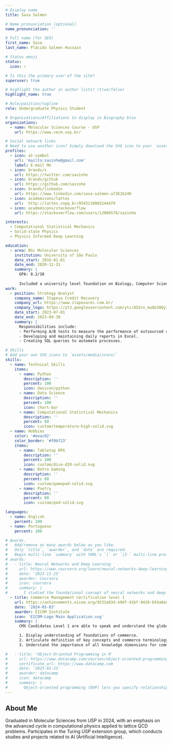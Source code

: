 ```yaml
---
# Display name
title: Sasa Salmen

# Name pronunciation (optional)
name_pronunciation: ''

# Full name (for SEO)
first_name: Sasa
last_name: Plácido Salmen Hussain

# Status emoji
status:
  icon: ⚛️

# Is this the primary user of the site?
superuser: true

# Highlight the author in author lists? (true/false)
highlight_name: true

# Role/position/tagline
role: Undergraduate Physics Student

# Organizations/Affiliations to display in Biography blox
organizations:
  - name: Molecular Sciences Course - USP
    url: https://www.cecm.usp.br/

# Social network links
# Need to use another icon? Simply download the SVG icon to your `assets/media/icons/` folder.
profiles:
  - icon: at-symbol
    url: 'mailto:sasinhe@gmail.com'
    label: E-mail Me
  - icon: brands/x
    url: https://twitter.com/sasinhe
  - icon: brands/github
    url: https://github.com/sasinhe
  - icon: brands/linkedin
    url: https://www.linkedin.com/sasa-salmen-a7361b240
  - icon: academicons/lattes
    url:  http://lattes.cnpq.br/9543110065244479
  - icon: academicons/stackoverflow
    url: https://stackoverflow.com/users/12006578/sasinhe

interests:
  - Computational Statistical Mechanics
  - Solid-state Physics
  - Physics Informed Deep Learning

education:
  - area: BSc Molecular Sciences
    institution: University of São Paulo
    date_start: 2016-01-01
    date_end: 2020-12-31
    summary: |
      GPA: 8.2/10
      
      Included a university level foundation on Biology, Computer Science, Chemistry and Math, further specializing on the full curriculum of a Physics undergraduate course.
work:
  - position: Strategy Analyst
    company_name: Itapeva Credit Recovery
    company_url: https://www.itapevarec.com.br/
    company_logo: https://yt3.googleusercontent.com/ytc/AIdro_muQe3OQy3G-m7q3ZNwTcruZgb8GW8jVel1oPqWBosOGQ=s900-c-k-c0x00ffffff-no-rj
    date_start: 2023-07-01
    date_end: 2023-09-30
    summary: |
      Responsibilities include:
      - Performing A/B tests to measure the performance of outsourced call centers.
      - Developing and maintaining daily reports in Excel.
      - Creating SQL queries to automate processes.

# Skills
# Add your own SVG icons to `assets/media/icons/`
skills:
  - name: Technical Skills
    items:
      - name: Python
        description: ''
        percent: 100
        icon: devicon/python
      - name: Data Science
        description: ''
        percent: 100
        icon: chart-bar
      - name: Computational Statistical Mechanics
        description: ''
        percent: 60
        icon: custom/temperature-high-solid.svg
  - name: Hobbies
    color: '#eeac02'
    color_border: '#f0bf23'
    items:
      - name: Tabletop RPG
        description: ''
        percent: 100
        icon: custom/dice-d20-solid.svg
      - name: Retro Gaming
        description: ''
        percent: 60
        icon: custom/gamepad-solid.svg
      - name: Poetry
        description: ''
        percent: 80
        icon: custom/ped-solid.svg

languages:
  - name: English
    percent: 100
  - name: Portuguese
    percent: 100

# Awards.
#   Add/remove as many awards below as you like.
#   Only `title`, `awarder`, and `date` are required.
#   Begin multi-line `summary` with YAML's `|` or `|2-` multi-line prefix and indent 2 spaces below.
# awards:
#   - title: Neural Networks and Deep Learning
#     url: https://www.coursera.org/learn/neural-networks-deep-learning
#     date: '2023-11-25'
#     awarder: Coursera
#     icon: coursera
#     summary: |
#       I studied the foundational concept of neural networks and deep learning. By the end, I was familiar with the significant technological trends driving the rise of deep learning; build, train, and apply fully connected deep neural networks; implement efficient (vectorized) neural networks; identify key parameters in a neural network’s architecture; and apply deep learning to your own applications.
  - title: Commerce Management Certification level 1
    url: https://achievements.eicom.org/9231e03d-e9df-41bf-9428-b54a6e09fb74
    date: '2024-05-03'
    awarder: EICOM Institute
    icon: 'EICOM-Logo Main Application.svg'
    summary: |
      CMX Candidates Level 1 are able to speak and understand the global language of commerce management, including:

      1. Display understanding of foundations of commerce.
      2. Articulate definition of key concepts and commerce terminology.
      3. Understand the importance of all knowledge dimensions for commerce operations.

#   - title: 'Object-Oriented Programming in R'
#     url: https://www.datacamp.com/courses/object-oriented-programming-with-s3-and-r6-in-r
#     certificate_url: https://www.datacamp.com
#     date: '2023-01-21'
#     awarder: datacamp
#     icon: datacamp
#     summary: |
#       Object-oriented programming (OOP) lets you specify relationships between functions and the objects that they can act on, helping you manage complexity in your code. This is an intermediate level course, providing an introduction to OOP, using the S3 and R6 systems. S3 is a great day-to-day R programming tool that simplifies some of the functions that you write. R6 is especially useful for industry-specific analyses, working with web APIs, and building GUIs.
---
```


## About Me

Graduated in Molecular Sciences from USP in 2024, with an emphasis on the advanced cycle in computational physics applied to lattice QCD problems. Participates in the Turing USP extension group, which conducts studies and projects related to AI (Artificial Intelligence).
